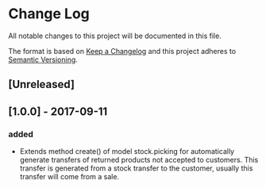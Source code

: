 # Change Log
All notable changes to this project will be documented in this file.

The format is based on [Keep a Changelog](http://keepachangelog.com/)
and this project adheres to [Semantic Versioning](http://semver.org/).

## [Unreleased]


## [1.0.0] - 2017-09-11
### added
- Extends method create() of model stock.picking for automatically generate transfers of returned products not accepted to customers. This transfer is generated from a stock transfer to the customer, usually this transfer will come from a sale.
